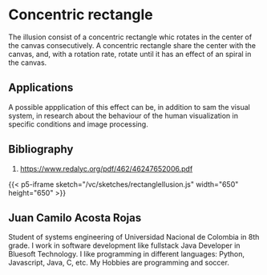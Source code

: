 # Concentric rectangle

The illusion consist of a concentric rectangle whic rotates in the center of the canvas
consecutively. A concentric rectangle share the center with the canvas, and, with a rotation rate, rotate until it has an effect of an spiral in the canvas.

## Applications
A possible appplication of this effect can be, in addition to sam the visual system, in research about the behaviour of the human visualization in specific conditions and image processing.

## Bibliography
1. https://www.redalyc.org/pdf/462/46247652006.pdf

{{< p5-iframe sketch="/vc/sketches/rectangleIlusion.js" width="650" height="650" >}}

## Juan Camilo Acosta Rojas

Student of systems engineering of Universidad Nacional de Colombia in 8th grade. I work in software development like fullstack Java Developer in Bluesoft Technology. I like programming in different languages: Python, Javascript, Java, C, etc. My Hobbies are programming and soccer.